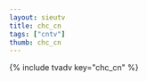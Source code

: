 ```yaml
--- 
layout: sieutv
title: chc_cn
tags: ["cntv"]
thumb: chc_cn
---
```

{% include tvadv key="chc_cn" %}
